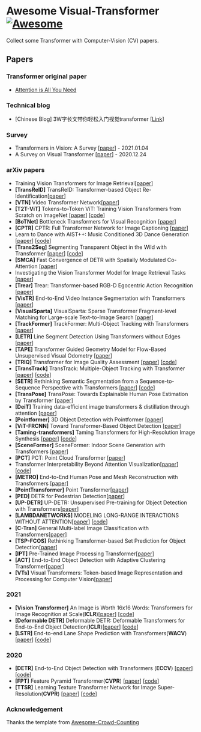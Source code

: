 # Awesome Visual-Transformer [![Awesome](https://cdn.rawgit.com/sindresorhus/awesome/d7305f38d29fed78fa85652e3a63e154dd8e8829/media/badge.svg)](https://github.com/sindresorhus/awesome)

Collect some Transformer with Computer-Vision (CV) papers.


## Papers

### Transformer original paper

- [Attention is All You Need](https://arxiv.org/abs/1706.03762)

### Technical blog

- [Chinese Blog] 3W字长文带你轻松入门视觉transformer [[Link](https://zhuanlan.zhihu.com/p/308301901)]

### Survey
  - Transformers in Vision: A Survey [[paper](https://arxiv.org/abs/2101.01169)]   - 2021.01.04
  - A Survey on Visual Transformer [[paper](https://arxiv.org/abs/2012.12556)]   - 2020.12.24

### arXiv papers
- Training Vision Transformers for Image Retrieval[[paper](https://arxiv.org/abs/2102.05644)]
- **[TransReID]** TransReID: Transformer-based Object Re-Identification[[paper](https://arxiv.org/abs/2102.04378)]
- **[VTN]** Video Transformer Network[[paper](https://arxiv.org/abs/2102.00719)]
- **[T2T-ViT]** Tokens-to-Token ViT: Training Vision Transformers from Scratch on ImageNet [[paper](https://arxiv.org/abs/2101.11986)] [[code](https://github.com/yitu-opensource/T2T-ViT)]
- **[BoTNet]** Bottleneck Transformers for Visual Recognition [[paper](https://arxiv.org/abs/2101.11605)]
- **[CPTR]** CPTR: Full Transformer Network for Image Captioning [[paper](https://arxiv.org/abs/2101.10804)]
- Learn to Dance with AIST++: Music Conditioned 3D Dance Generation [[paper](https://arxiv.org/abs/2101.08779)] [[code](https://google.github.io/aichoreographer/)]
- **[Trans2Seg]**  Segmenting Transparent Object in the Wild with Transformer [[paper](https://github.com/xieenze/Trans2Seg)] [[code](https://github.com/xieenze/Trans2Seg)]
- **[SMCA]**  Fast Convergence of DETR with Spatially Modulated Co-Attention [[paper](https://arxiv.org/abs/2101.07448)]
- Investigating the Vision Transformer Model for Image Retrieval Tasks [[paper](https://arxiv.org/abs/2101.03771)]
- **[Trear]** Trear: Transformer-based RGB-D Egocentric Action Recognition [[paper](https://arxiv.org/abs/2101.03904)]
- **[VisTR]** End-to-End Video Instance Segmentation with Transformers [[paper](https://arxiv.org/abs/2011.14503)]
- **[VisualSparta]** VisualSparta: Sparse Transformer Fragment-level Matching for Large-scale Text-to-Image Search [[paper](https://arxiv.org/abs/2101.00265)]
- **[TrackFormer]** TrackFormer: Multi-Object Tracking with Transformers [[paper](https://arxiv.org/abs/2101.02702)]
- **[LETR]** Line Segment Detection Using Transformers without Edges [[paper](https://arxiv.org/abs/2101.01909)]
- **[TAPE]** Transformer Guided Geometry Model for Flow-Based Unsupervised Visual Odometry [[paper](https://arxiv.org/abs/2101.02143)]
- **[TRIQ]** Transformer for Image Quality Assessment [[paper](https://arxiv.org/abs/2101.01097)] [[code](https://github.com/junyongyou/triq)]
- **[TransTrack]** TransTrack: Multiple-Object Tracking with Transformer [[paper](https://arxiv.org/abs/2012.15460)] [[code](https://github.com/PeizeSun/TransTrack)]
- **[SETR]** Rethinking Semantic Segmentation from a Sequence-to-Sequence Perspective with Transformers [[paper](https://arxiv.org/abs/2012.15840)] [[code](https://fudan-zvg.github.io/SETR/)]
- **[TransPose]** TransPose: Towards Explainable Human Pose Estimation by Transformer [[paper](https://arxiv.org/abs/2012.14214)] 
- **[DeiT]** Training data-efficient image transformers & distillation through attention [[paper](https://arxiv.org/abs/2012.12877)] 
- **[Pointformer]** 3D Object Detection with Pointformer [[paper](https://arxiv.org/abs/2012.11409)] 
- **[ViT-FRCNN]** Toward Transformer-Based Object Detection [[paper](https://arxiv.org/abs/2012.09958)] 
- **[Taming-transformers]** Taming Transformers for High-Resolution Image Synthesis [[paper](https://arxiv.org/abs/2012.09841)] [[code](https://compvis.github.io/taming-transformers/)]
- **[SceneFormer]** SceneFormer: Indoor Scene Generation with Transformers [[paper](https://arxiv.org/abs/2012.09793)] 
- **[PCT]** PCT: Point Cloud Transformer [[paper](https://arxiv.org/abs/2012.09688)] 
- Transformer Interpretability Beyond Attention Visualization[[paper](https://arxiv.org/abs/2012.09838)] [[code](https://github.com/hila-chefer/Transformer-Explainability)]
- **[METRO]** End-to-End Human Pose and Mesh Reconstruction with Transformers [[paper]](https://arxiv.org/abs/2012.09760)
- **[PointTransformer]** Point Transformer[[paper](https://arxiv.org/abs/2012.09164)]
- **[PED]** DETR for Pedestrian Detection[[paper](https://arxiv.org/abs/2012.06785)]
- **[UP-DETR]** UP-DETR: Unsupervised Pre-training for Object Detection with Transformers[[paper](https://arxiv.org/abs/2011.09094)]
- **[LAMBDANETWORKS]** MODELING LONG-RANGE INTERACTIONS WITHOUT ATTENTION[[paper](https://openreview.net/pdf?id=xTJEN-ggl1b)] [[code](https://github.com/lucidrains/lambda-networks)]
- **[C-Tran]** General Multi-label Image Classification with Transformers[[paper](https://arxiv.org/abs/2011.14027)]
- **[TSP-FCOS]** Rethinking Transformer-based Set Prediction for Object Detection[[paper](https://arxiv.org/abs/2011.10881)]
- **[IPT]** Pre-Trained Image Processing Transformer[[paper](https://arxiv.org/abs/2012.00364)]
- **[ACT]** End-to-End Object Detection with Adaptive Clustering Transformer[[paper](https://arxiv.org/abs/2011.09315)]
- **[VTs]** Visual Transformers: Token-based Image Representation and Processing for Computer Vision[[paper](https://arxiv.org/abs/2006.03677)]

### 2021
- **[Vision Transformer]** An Image is Worth 16x16 Words: Transformers for Image Recognition at Scale(**ICLR**)[[paper](https://arxiv.org/abs/2010.11929)] [[code](https://github.com/google-research/vision_transformer)]
- **[Deformable DETR]** Deformable DETR: Deformable Transformers for End-to-End Object Detection(**ICLR**)[[paper](https://arxiv.org/abs/2010.04159)] [[code](https://github.com/fundamentalvision/Deformable-DETR)]
- **[LSTR]** End-to-end Lane Shape Prediction with Transformers(**WACV**) [[paper](https://arxiv.org/abs/2011.04233)] [[code](https://github.com/liuruijin17/LSTR)]

### 2020

- **[DETR]** End-to-End Object Detection with Transformers (**ECCV**) [[paper](https://arxiv.org/abs/2005.12872)] [[code](https://github.com/facebookresearch/detr)]
- **[FPT]** Feature Pyramid Transformer(**CVPR**) [[paper](https://arxiv.org/abs/2007.09451)] [[code](https://github.com/ZHANGDONG-NJUST/FPT)]
- **[TTSR]** Learning Texture Transformer Network for Image Super-Resolution(**CVPR**) [[paper](https://arxiv.org/abs/2006.04139)] [[code](https://github.com/researchmm/TTSR)]

### Acknowledgement
Thanks the template from [Awesome-Crowd-Counting](https://github.com/gjy3035/Awesome-Crowd-Counting)






